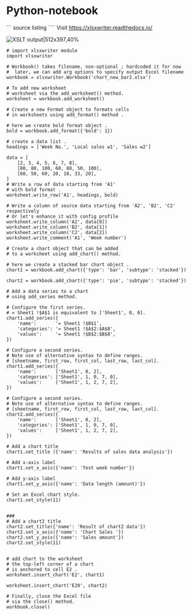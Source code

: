 # Python-notebook

``` source listing ````
Visit https://xlsxwriter.readthedocs.io/

![XSLT output|512x397,40%](outputXSLT.JPG)

```
# import xlsxwriter module 
import xlsxwriter 
  
# Workbook() takes filename, non-optional ; hardcoded it for now
#  later, we can add arg options to specify output Excel filename 
workbook = xlsxwriter.Workbook('chart_new_bar2.xlsx') 
  
# To add new worksheet   
# worksheet via the add_worksheet() method. 
worksheet = workbook.add_worksheet() 
  
# Create a new Format object to formats cells 
# in worksheets using add_format() method . 
  
# here we create bold format object . 
bold = workbook.add_format({'bold': 1}) 
  
# create a data list . 
headings = ['Week No.', 'Local sales w1', 'Sales w2'] 
  
data = [ 
    [2, 3, 4, 5, 6, 7, 8], 
    [80, 80, 100, 60, 88, 50, 100], 
    [60, 50, 60, 20, 10, 33, 20], 
] 
# Write a row of data starting from 'A1' 
# with bold format . 
worksheet.write_row('A1', headings, bold) 
  
# Write a column of source data starting from 'A2', 'B2', 'C2' respectively
# Or let's enhance it with config profile
worksheet.write_column('A2', data[0]) 
worksheet.write_column('B2', data[1]) 
worksheet.write_column('C2', data[2]) 
worksheet.write_comment('A1', 'Week number')
  
# Create a chart object that can be added 
# to a worksheet using add_chart() method. 
  
# here we create a stacked bar chart object . 
chart1 = workbook.add_chart({'type': 'bar', 'subtype': 'stacked'}) 

chart2 = workbook.add_chart({'type': 'pie', 'subtype': 'stacked'})
  
# Add a data series to a chart 
# using add_series method. 
  
# Configure the first series. 
# = Sheet1 !$A$1 is equivalent to ['Sheet1', 0, 0]. 
chart1.add_series({ 
    'name':       '= Sheet1 !$B$1', 
    'categories': '= Sheet1 !$A$2:$A$8', 
    'values':     '= Sheet1 !$B$2:$B$8', 
}) 
  
# Configure a second series. 
# Note use of alternative syntax to define ranges. 
# [sheetname, first_row, first_col, last_row, last_col]. 
chart1.add_series({ 
    'name':       ['Sheet1', 0, 2], 
    'categories': ['Sheet1', 1, 0, 7, 0], 
    'values':     ['Sheet1', 1, 2, 7, 2], 
}) 

# Configure a second series.
# Note use of alternative syntax to define ranges.
# [sheetname, first_row, first_col, last_row, last_col].
chart2.add_series({
    'name':       ['Sheet1', 0, 2],
    'categories': ['Sheet1', 1, 0, 7, 0],
    'values':     ['Sheet1', 1, 2, 7, 2],
})
  
# Add a chart title  
chart1.set_title ({'name': 'Results of sales data analysis'}) 
  
# Add x-axis label 
chart1.set_x_axis({'name': 'Test week number'}) 
  
# Add y-axis label 
chart1.set_y_axis({'name': 'Data length (amount)'}) 
  
# Set an Excel chart style. 
chart1.set_style(11) 
  

###
# Add a chart2 title
chart2.set_title({'name': 'Result of chart2 data'})
chart2.set_x_axis({'name': 'Chart Sales '})
chart2.set_y_axis({'name': 'Sales amount'})
chart2.set_style(11)


# add chart to the worksheet  
# the top-left corner of a chart  
# is anchored to cell E2 .  
worksheet.insert_chart('E2', chart1) 
  
worksheet.insert_chart('E20', chart2)

# Finally, close the Excel file  
# via the close() method.  
workbook.close() 
```
